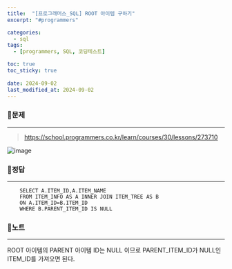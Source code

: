 ```yaml
---
title:  "[프로그래머스_SQL] ROOT 아이템 구하기"
excerpt: "#programmers"

categories:
  - sql
tags:
  - [programmers, SQL, 코딩테스트]

toc: true
toc_sticky: true
 
date: 2024-09-02
last_modified_at: 2024-09-02
---
```


### 📜문제
-----
> <https://school.programmers.co.kr/learn/courses/30/lessons/273710>  

![image](https://github.com/user-attachments/assets/f83a8ce0-3579-4c06-8659-f358c25c309e)
    

### 📜정답
-----
```
    SELECT A.ITEM_ID,A.ITEM_NAME 
    FROM ITEM_INFO AS A INNER JOIN ITEM_TREE AS B
    ON A.ITEM_ID=B.ITEM_ID
    WHERE B.PARENT_ITEM_ID IS NULL
```  
  

### 📜노트
-----
ROOT 아이템의 PARENT 아이템 ID는 NULL 이므로 PARENT_ITEM_ID가 NULL인 ITEM_ID를 가져오면 된다.


